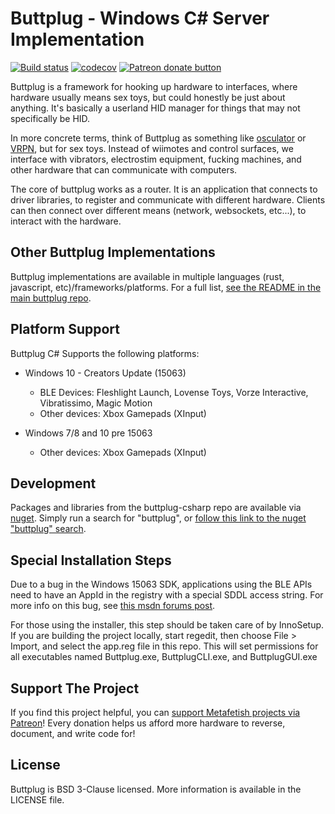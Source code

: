 # Buttplug - Windows C# Server Implementation

[![Build status](https://ci.appveyor.com/api/projects/status/vf4qvxkp3o3p3we1/branch/master?svg=true)](https://ci.appveyor.com/project/qdot/buttplug-csharp/branch/master) [![codecov](https://codecov.io/gh/metafetish/buttplug-csharp/branch/master/graph/badge.svg)](https://codecov.io/gh/metafetish/buttplug-csharp) [![Patreon donate button](https://img.shields.io/badge/patreon-donate-yellow.svg)](https://www.patreon.com/qdot)

Buttplug is a framework for hooking up hardware to interfaces, where
hardware usually means sex toys, but could honestly be just about
anything. It's basically a userland HID manager for things that may
not specifically be HID.

In more concrete terms, think of Buttplug as something like
[osculator](http://www.osculator.net/) or [VRPN](http://vrpn.org), but
for sex toys. Instead of wiimotes and control surfaces, we interface
with vibrators, electrostim equipment, fucking machines, and other
hardware that can communicate with computers.

The core of buttplug works as a router. It is an application that
connects to driver libraries, to register and communicate with
different hardware. Clients can then connect over different means
(network, websockets, etc...), to interact with the hardware.

## Other Buttplug Implementations

Buttplug implementations are available in multiple languages (rust,
javascript, etc)/frameworks/platforms. For a full
list,
[see the README in the main buttplug repo](http://github.com/metafetish/buttplug).

## Platform Support

Buttplug C# Supports the following platforms:

- Windows 10 - Creators Update (15063)
  - BLE Devices: Fleshlight Launch, Lovense Toys, Vorze Interactive,
    Vibratissimo, Magic Motion
  - Other devices: Xbox Gamepads (XInput)
  
- Windows 7/8 and 10 pre 15063
  - Other devices: Xbox Gamepads (XInput)

## Development

Packages and libraries from the buttplug-csharp repo are available
via [nuget](http://nuget.org). Simply run a search for "buttplug",
or
[follow this link to the nuget "buttplug" search](https://www.nuget.org/packages?q=buttplug).

## Special Installation Steps

Due to a bug in the Windows 15063 SDK, applications using the BLE APIs
need to have an AppId in the registry with a special SDDL access
string. For more info on this bug,
see
[this msdn forums post](https://social.msdn.microsoft.com/Forums/en-US/58da3fdb-a0e1-4161-8af3-778b6839f4e1/bluetooth-bluetoothledevicefromidasync-does-not-complete-on-10015063?forum=wdk#ef927009-676c-47bb-8201-8a80d2323a7f).

For those using the installer, this step should be taken care of by
InnoSetup. If you are building the project locally, start regedit,
then choose File > Import, and select the app.reg file in this repo.
This will set permissions for all executables named Buttplug.exe,
ButtplugCLI.exe, and ButtplugGUI.exe

## Support The Project

If you find this project helpful, you
can
[support Metafetish projects via Patreon](http://patreon.com/qdot)!
Every donation helps us afford more hardware to reverse, document, and
write code for!

## License

Buttplug is BSD 3-Clause licensed. More information is available in
the LICENSE file.
